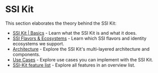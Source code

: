 # SSI Kit

This section elaborates the theory behind the SSI Kit:

* [SSI Kit | Basics](ssi-kit-or-basics/) - Learn what the SSI Kit is and what it does.
* [SSI Flavors & Ecosystems](tech-stack/) - Learn which SSI flavors and identity ecosystems we support.
* [Architecture](architecture/) - Explore the SSI Kit's multi-layered architecture and components.
* [Use Cases](use-cases.md) - Explore use cases you can implement with the SSI Kit.
* [SSI-Kit feature list](https://walt-id.notion.site/Features-by-Product-aab646e46a744a7d84a6b8fd6b7066ac) - Explore all features in an overview list.
